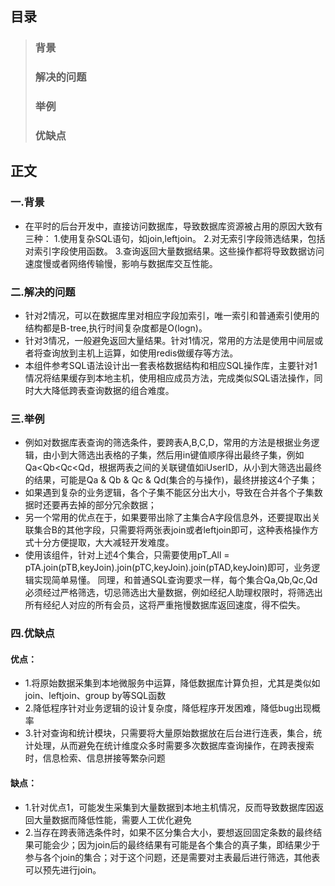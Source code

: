 ## 目录
>### 背景
>### 解决的问题
>### 举例
>### 优缺点
## 正文
### 一.背景
+ 在平时的后台开发中，直接访问数据库，导致数据库资源被占用的原因大致有三种：
   1.使用复杂SQL语句，如join,leftjoin。 
   2.对无索引字段筛选结果，包括对索引字段使用函数。
   3.查询返回大量数据结果。这些操作都将导致数据访问速度慢或者网络传输慢，影响与数据库交互性能。
### 二.解决的问题
+ 针对2情况，可以在数据库里对相应字段加索引，唯一索引和普通索引使用的结构都是B-tree,执行时间复杂度都是O(logn)。
+ 针对3情况，一般避免返回大量结果。针对1情况，常用的方法是使用中间层或者将查询放到主机上运算，如使用redis做缓存等方法。
+ 本组件参考SQL语法设计出一套表格数据结构和相应SQL操作库，主要针对1情况将结果缓存到本地主机，使用相应成员方法，完成类似SQL语法操作，同时大大降低跨表查询数据的组合难度。
### 三.举例
+ 例如对数据库表查询的筛选条件，要跨表A,B,C,D，常用的方法是根据业务逻辑，由小到大筛选出表格的子集，然后用in键值顺序得出最终子集，例如Qa<Qb<Qc<Qd，根据两表之间的关联键值如iUserID，从小到大筛选出最终的结果，可能是Qa & Qb & Qc & Qd(集合的与操作)，最终拼接这4个子集；
+ 如果遇到复杂的业务逻辑，各个子集不能区分出大小，导致在合并各个子集数据时还要再去掉的部分冗余数据；
+ 另一个常用的优点在于，如果要带出除了主集合A字段信息外，还要提取出关联集合B的其他字段，只需要将两张表join或者leftjoin即可，这种表格操作方式十分方便提取，大大减轻开发难度。
+ 使用该组件，针对上述4个集合，只需要使用pT_All = pTA.join(pTB,keyJoin).join(pTC,keyJoin).join(pTAD,keyJoin)即可，业务逻辑实现简单易懂。
同理，和普通SQL查询要求一样，每个集合Qa,Qb,Qc,Qd必须经过严格筛选，切忌筛选出大量数据，例如经纪人助理权限时，将筛选出所有经纪人对应的所有会员，这将严重拖慢数据库返回速度，得不偿失。
### 四.优缺点
#### 优点：
+ 1.将原始数据采集到本地微服务中运算，降低数据库计算负担，尤其是类似如join、leftjoin、group by等SQL函数
+ 2.降低程序针对业务逻辑的设计复杂度，降低程序开发困难，降低bug出现概率
+ 3.针对查询和统计模块，只需要将大量原始数据放在后台进行连表，集合，统计处理，从而避免在统计维度众多时需要多次数据库查询操作，在跨表搜索时，信息检索、信息拼接等繁杂问题
#### 缺点：
+ 1.针对优点1，可能发生采集到大量数据到本地主机情况，反而导致数据库因返回大量数据而降低性能，需要人工优化避免
+ 2.当存在跨表筛选条件时，如果不区分集合大小，要想返回固定条数的最终结果可能会少；因为join后的最终结果有可能是各个集合的真子集，即结果少于参与各个join的集合；对于这个问题，还是需要对主表最后进行筛选，其他表可以预先进行join。

